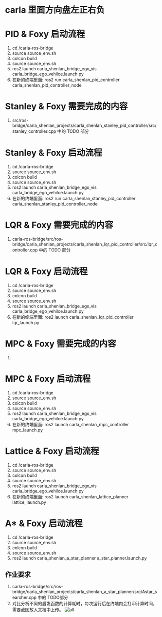 # carla 里面方向盘左正右负

# PID & Foxy 启动流程
1. cd /carla-ros-bridge
2. source source_env.sh 
3. colcon build
4. source source_env.sh
5. ros2 launch carla_shenlan_bridge_ego_vis carla_bridge_ego_vehilce.launch.py
6. 在新的终端里面: ros2 run carla_shenlan_pid_controller carla_shenlan_pid_controller_node

# Stanley & Foxy 需要完成的内容
1. src/ros-bridge/carla_shenlan_projects/carla_shenlan_stanley_pid_controller/src/stanley_controller.cpp 中的 TODO 部分

# Stanley & Foxy 启动流程
1. cd /carla-ros-bridge
2. source source_env.sh
3. colcon build
4. source source_env.sh
5. ros2 launch carla_shenlan_bridge_ego_vis carla_bridge_ego_vehilce.launch.py
6. 在新的终端里面: ros2 run carla_shenlan_stanley_pid_controller carla_shenlan_stanley_pid_controller_node

# LQR & Foxy 需要完成的内容
1. carla-ros-bridge/src/ros-bridge/carla_shenlan_projects/carla_shenlan_lqr_pid_controller/src/lqr_controller.cpp 中的 TODO 部分

# LQR & Foxy 启动流程
1. cd /carla-ros-bridge
2. source source_env.sh
3. colcon build
4. source source_env.sh
5. ros2 launch carla_shenlan_bridge_ego_vis carla_bridge_ego_vehilce.launch.py
6. 在新的终端里面: ros2 launch carla_shenlan_lqr_pid_controller lqr_launch.py

# MPC & Foxy 需要完成的内容
1. 

# MPC & Foxy 启动流程
1. cd /carla-ros-bridge
2. source source_env.sh
3. colcon build
4. source source_env.sh
5. ros2 launch carla_shenlan_bridge_ego_vis carla_bridge_ego_vehilce.launch.py
6. 在新的终端里面: ros2 launch carla_shenlan_mpc_controller mpc_launch.py

# Lattice & Foxy 启动流程
1. cd /carla-ros-bridge
2. source source_env.sh
3. colcon build
4. source source_env.sh
5. ros2 launch carla_shenlan_bridge_ego_vis carla_bridge_ego_vehilce.launch.py
6. 在新的终端里面: ros2 launch carla_shenlan_lattice_planner lattice_launch.py

# A* & Foxy 启动流程
1. cd /carla-ros-bridge
2. source source_env.sh
3. colcon build
4. source source_env.sh
5. ros2 launch carla_shenlan_a_star_planner a_star_planner.launch.py
## 作业要求
1. carla-ros-bridge/src/ros-bridge/carla_shenlan_projects/carla_shenlan_a_star_planner/src/Astar_searcher.cpp 中的 TODO部分
2. 对比分析不同的启发函数的计算耗时，每次运行后在终端内会打印计算时间，需要截图放入文档中上传。
![alt](./2022-11-06_15-06.png)